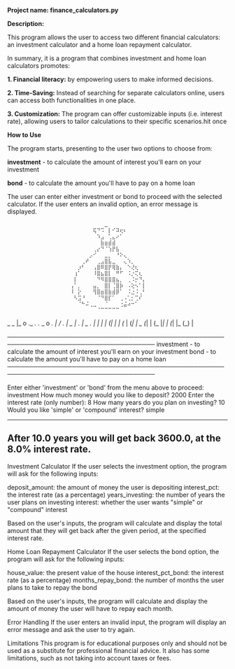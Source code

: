 **Project name: finance_calculators.py**

**Description:** 

This program allows the user to access two different financial calculators: an investment calculator and a home loan
repayment calculator.

In summary, it is a program that combines investment and home loan calculators promotes:

**1. Financial literacy:** by empowering users to make informed decisions.

**2. Time-Saving:** Instead of searching for separate calculators online, users can access both functionalities in one place.

**3. Customization:** The program can offer customizable inputs (i.e. interest rate), allowing users to tailor calculations to their specific scenarios.hit <enter> once


**How to Use**

The program starts, presenting to the user two options to choose from:

**investment** - to calculate the amount of interest you'll earn on your investment

**bond** - to calculate the amount you'll have to pay on a home loan

The user can enter either investment or bond to proceed with the selected calculator. If the user enters an invalid option, an error message is displayed.

                        ⠀⠀⠀⠀⠀⠀⠀⠀⠀⣀⠀⠀⠀⠀⠀⠀⠀⠀⠀⠀
                        ⠀⠀⠀⠀⠀⠀⢯⠙⠩⠀⡇⠊⠽⢖⠆⠀⠀⠀⠀⠀
                        ⠀⠀⠀⠀⠀⠀⠀⠱⣠⠀⢁⣄⠔⠁⠀⠀⠀⠀⠀⠀
                        ⠀⠀⠀⠀⠀⠀⠀⠀⣷⣶⣾⣾⠀⠀⠀⠀⠀⠀⠀⠀
                        ⠀⠀⠀⠀⠀⠀⢀⡔⠙⠈⢱⡟⣧⠀⠀⠀⠀⠀⠀⠀
                        ⠀⠀⠀⠀⠀⡠⠊⠀⠀⣀⡀⠀⠘⠕⢄⠀⠀⠀⠀⠀
                        ⠀⠀⠀⢀⠞⠀⠀⢀⣠⣿⣧⣀⠀⠀⢄⠱⡀⠀⠀⠀
                        ⠀⠀⡰⠃⠀⠀⢠⣿⠿⣿⡟⢿⣷⡄⠀⠑⢜⢆⠀⠀
                        ⠀⢰⠁⠀⠀⠀⠸⣿⣦⣿⡇⠀⠛⠋⠀⠨⡐⢍⢆⠀
                        ⠀⡇⠀⠀⠀⠀⠀⠙⠻⣿⣿⣿⣦⡀⠀⢀⠨⡒⠙⡄
                        ⢠⠁⡀⠀⠀⠀⣤⡀⠀⣿⡇⢈⣿⡷⠀⠠⢕⠢⠁⡇
                        ⠸⠀⡕⠀⠀⠀⢻⣿⣶⣿⣷⣾⡿⠁⠀⠨⣐⠨⢀⠃
                        ⠀⠣⣩⠘⠀⠀⠀⠈⠙⣿⡏⠁⠀⢀⠠⢁⡂⢉⠎⠀
                        ⠀⠀⠈⠓⠬⢀⣀⠀⠀⠈⠀⠀⠀⢐⣬⠴⠒⠁⠀⠀
                        ⠀⠀⠀⠀⠀⠀⠀⠈⠉⠉⠉⠉⠉⠀⠀⠀⠀⠀⠀⠀
  _                                      _
 |_  o  ._    _.  ._    _  o   _.  |    /    _.  |   _       |   _.  _|_   _   ._
 |   |  | |  (_|  | |  (_  |  (_|  |    \_  (_|  |  (_  |_|  |  (_|   |_  (_)  |


────────────────────────────────────────────────────────────────────────────────────
investment - to calculate the amount of interest you'll earn on your investment
bond       - to calculate the amount you'll have to pay on a home loan
────────────────────────────────────────────────────────────────────────────────────

Enter either 'investment' or 'bond' from the menu above to proceed: investment
How much money would you like to deposit? 2000
Enter the interest rate (only number): 8
How many years do you plan on investing? 10
Would you like 'simple' or 'compound' interest? simple

------------------------------------------------------------------------------------
After 10.0 years you will get back 3600.0, at the 8.0% interest rate.
------------------------------------------------------------------------------------
Investment Calculator
If the user selects the investment option, the program will ask for the following inputs:

deposit_amount: the amount of money the user is depositing interest_pct: the interest rate (as a percentage) years_investing: the number of years the user plans on investing interest: whether the user wants "simple" or "compound" interest

Based on the user's inputs, the program will calculate and display the total amount that they will get back after the given period, at the specified interest rate.

Home Loan Repayment Calculator
If the user selects the bond option, the program will ask for the following inputs:

house_value: the present value of the house interest_pct_bond: the interest rate (as a percentage) months_repay_bond: the number of months the user plans to take to repay the bond

Based on the user's inputs, the program will calculate and display the amount of money the user will have to repay each month.

Error Handling
If the user enters an invalid input, the program will display an error message and ask the user to try again.

Limitations
This program is for educational purposes only and should not be used as a substitute for professional financial advice. It also has some limitations, such as not taking into account taxes or fees.
